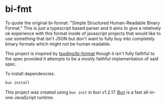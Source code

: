 # bi-fmt

To quote the original bi-format: "Simple Structured Human-Readable Binary Format."
This is just a typescript based parser and it aims to give a relatively ok experience with this format inside of javascript projects that would like to use something that isn't JSON but don't want to fully buy into completely binary formats which might not be human readable.

This project is inspired by [tsoding/bi-format](https://github.com/tsoding/bi-format) though it isn't fully faithful to the spec provided it attempts to be a *mostly* faithful implementation of said spec.


To install dependencies:

```bash
bun install
```


This project was created using `bun init` in bun v1.2.17. [Bun](https://bun.sh) is a fast all-in-one JavaScript runtime.
